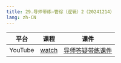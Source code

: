 ```yaml
---
title: 29.导师带练—管综（逻辑）2（20241214）
lang: zh-CN
---
```



| 平台       | 课程        | 课件                                                                                                                                                                                                          |
|----------|-----------|---------------------------------------------------------------------------------------------------------------------------------------------------------------------------------------------------------------|
| YouTube  | [watch](https://www.youtube.com/watch?v=ZoDXSz0KF_Q&list=PLm0MFkgiW1Jifh_vbdTALFpNGQ5V1hoDO&index=29) | [导师答疑带练课件](../../public/logic/%E9%80%BB%E8%BE%91-%E6%AD%A3%E5%BC%8F%E8%AF%BE/pdf/%E5%AF%BC%E5%B8%88%E7%AD%94%E7%96%91%E5%B8%A6%E7%BB%83-%E9%80%BB%E8%BE%9133%E9%A2%98%E8%B5%B7%20scda.pdf)                    |




